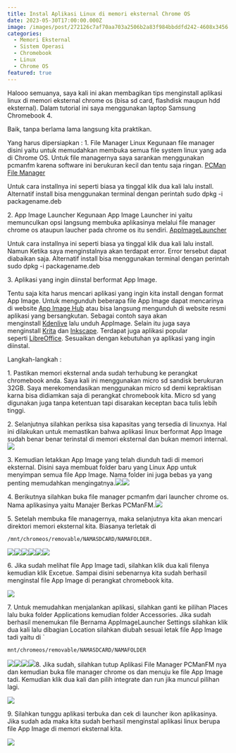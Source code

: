```yaml
---
title: Instal Aplikasi Linux di memori eksternal Chrome OS
date: 2023-05-30T17:00:00.000Z
image: /images/post/272126c7af70aa703a2506b2a83f984bbddfd242-4608x3456.webp
categories:
  - Memori Eksternal
  - Sistem Operasi
  - Chromebook
  - Linux
  - Chrome OS
featured: true
---
```


Halooo semuanya, saya kali ini akan membagikan tips menginstall aplikasi linux di memori eksternal chrome os (bisa sd card, flashdisk maupun hdd eksternal). Dalam tutorial ini saya menggunakan laptop Samsung Chromebook 4.

Baik, tanpa berlama lama langsung kita praktikan.

Yang harus dipersiapkan :
1\. File Manager Linux
Kegunaan file manager disini yaitu untuk memudahkan membuka semua file system linux yang ada di Chrome OS. Untuk file managernya saya sarankan menggunakan pcmanfm karena software ini berukuran kecil dan tentu saja ringan. [PCMan File Manager](http://ftp.de.debian.org/debian/pool/main/p/pcmanfm/pcmanfm_1.3.1-1_amd64.deb)

Untuk cara installnya ini seperti biasa ya tinggal klik dua kali lalu install. Alternatif install bisa menggunakan terminal dengan perintah sudo dpkg -i packagename.deb

2\. App Image Launcher
Kegunaan App Image Launcher ini yaitu memunculkan opsi langsung membuka aplikasinya melalui file manager chrome os ataupun laucher pada chrome os itu sendiri. [AppImageLauncher](https://github.com/TheAssassin/AppImageLauncher/releases/download/v2.2.0/appimagelauncher_2.2.0-travis995.0f91801.bionic_amd64.deb)

Untuk cara installnya ini seperti biasa ya tinggal klik dua kali lalu install. Namun Ketika saya menginstalnya akan terdapat error. Error tersebut dapat diabaikan saja. Alternatif install bisa menggunakan terminal dengan perintah sudo dpkg -i packagename.deb

3\. Aplikasi yang ingin diinstal berformat App Image.

Tentu saja kita harus mencari aplikasi yang ingin kita install dengan format App Image. Untuk mengunduh beberapa file App Image dapat mencarinya di website [App Image Hub](https://www.appimagehub.com/) atau bisa langsung mengunduh di website resmi aplikasi yang bersangkutan. Sebagai contoh saya akan menginstall [Kdenlive](https://kdenlive.org/en/download) lalu unduh AppImage. Selain itu juga saya menginstall [Krita](https://krita.org/en/download/krita-desktop) dan [Inkscape](https://inkscape.org/release/inkscape-1.2). Terdapat juga aplikasi popular seperti [LibreOffice](https://www.libreoffice.org/download/appimage). Sesuaikan dengan kebutuhan ya aplikasi yang ingin diinstal.

Langkah-langkah :

1\. Pastikan memori eksternal anda sudah terhubung ke perangkat chromebook anda. Saya kali ini menggunakan micro sd sandisk berukuran 32GB. Saya merekomendasikan menggunakan micro sd demi kepraktisan karna bisa didiamkan saja di perangkat chromebook kita. Micro sd yang digunakan juga tanpa ketentuan tapi disarakan keceptan baca tulis lebih tinggi.

2\. Selanjutnya silahkan periksa sisa kapasitas yang tersedia di linuxnya. Hal ini dilakukan untuk memastikan bahwa aplikasi linux berformat App Image sudah benar benar terinstal di memori eksternal dan bukan memori internal.![](/images/post/8cff4b5a2d9efee31f74aad897bf6196922a94e5-4608x3456.webp)

3\. Kemudian letakkan App Image yang telah diunduh tadi di memori eksternal. Disini saya membuat folder baru yang Linux App untuk menyimpan semua file App Image. Nama folder ini juga bebas ya yang penting memudahkan mengingatnya.![](/images/post/2263760d3d6277ce95693ecf3431792223f523a5-1366x768.webp)![](/images/post/e59d5e863f71d6c6e4c0b33ff3284bc6731c00c0-1366x768.webp)

4\. Berikutnya silahkan buka file manager pcmanfm dari launcher chrome os. Nama aplikasinya yaitu Manajer Berkas PCManFM.![](/images/post/9fa319b107a3f92bdd0ac7f4bed53f9d17b8a9b7-1366x768.webp)

5\. Setelah membuka file managernya, maka selanjutnya kita akan mencari direktori memori eksternal kita. Biasanya terletak di

```bat
/mnt/chromeos/removable/NAMASDCARD/NAMAFOLDER.
```

![](/images/post/a152a5644ec38f59d811c3e13bd26935cf8633b5-1366x768.webp)![](/images/post/8f5b689b0b26d9cc75bce6af9ea797a1974abbdc-1366x768.webp)![](/images/post/3dec696d4bc1260e3d127bbb5988e57f089a01e9-1366x768.webp)![](/images/post/9c03d90a9881f66225e7e607d9ad9a1af4542830-1366x768.webp)![](/images/post/7c1008dfb154be9ab697fb72787d7c9e4573ffad-1366x768.webp)![](/images/post/f593a10a10be5ea9f220e8c69d9a6e9195a13a5f-1366x768.webp)

6\. Jika sudah melihat file App Image tadi, silahkan klik dua kali filenya kemudian klik Excetue. Sampai disini sebenarnya kita sudah berhasil menginstal file App Image di perangkat chromebook kita.

![](/images/post/cd63f110639bebff78739ece3cf3e03f8baf5ef1-1366x768.webp)

7\. Untuk memudahkan menjalankan aplikasi, silahkan ganti ke pilihan Places lalu buka folder Applications kemudian folder Accessories. Jika sudah berhasil menemukan file Bernama AppImageLauncher Settings silahkan klik dua kali lalu dibagian Location silahkan diubah sesuai letak file App Image tadi yaitu di \`

```bat
mnt/chromeos/removable/NAMASDCARD/NAMAFOLDER
```

![](/images/post/d11d2763edf7edbce203517366c58760f4d82f37-1366x768.webp)![](/images/post/9b3c49de0e00bf60e7e3036394e23f8a53fe3667-1366x768.webp)![](/images/post/344a50693c0174bf6b7814bbdd76ba6ef20f239f-1366x768.webp)![](/images/post/47f964e453bfea0b3ce736455133b3f6a650967d-1366x768.webp)8. Jika sudah, silahkan tutup Aplikasi File Manager PCManFM nya dan kemudian buka file manager chrome os dan menuju ke file App Image tadi. Kemudian klik dua kali dan pilih integrate dan run jika muncul pilihan lagi.

![](/images/post/24a62ade160c7e2d5e4182984397baa6a7607b64-4608x3456.webp)

9\. Silahkan tunggu aplikasi terbuka dan cek di launcher ikon aplikasinya. Jika sudah ada maka kita sudah berhasil menginstal aplikasi linux berupa file App Image di memori eksternal kita.

![](/images/post/02dada9475f5219f0da40a2355f3746d3fd311f6-4608x3456.webp)
